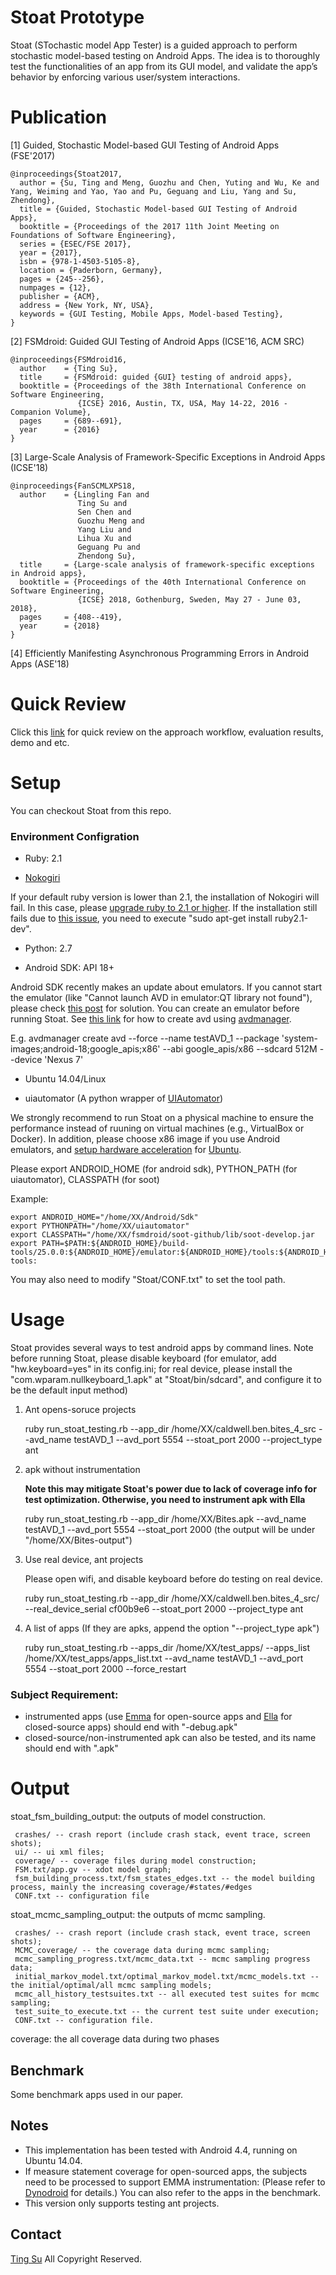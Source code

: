 # Stoat Prototype
Stoat (STochastic model App Tester) is a guided approach to perform stochastic model-based testing on Android Apps. The idea is to thoroughly test the functionalities of an app from its GUI model, and validate the app’s behavior by enforcing various user/system interactions. 

# Publication
[1] Guided, Stochastic Model-based GUI Testing of Android Apps (FSE'2017)

```
@inproceedings{Stoat2017,
  author = {Su, Ting and Meng, Guozhu and Chen, Yuting and Wu, Ke and Yang, Weiming and Yao, Yao and Pu, Geguang and Liu, Yang and Su, Zhendong},
  title = {Guided, Stochastic Model-based GUI Testing of Android Apps},
  booktitle = {Proceedings of the 2017 11th Joint Meeting on Foundations of Software Engineering},
  series = {ESEC/FSE 2017},
  year = {2017},
  isbn = {978-1-4503-5105-8},
  location = {Paderborn, Germany},
  pages = {245--256},
  numpages = {12},
  publisher = {ACM},
  address = {New York, NY, USA},
  keywords = {GUI Testing, Mobile Apps, Model-based Testing},
} 
```

[2] FSMdroid: Guided GUI Testing of Android Apps (ICSE'16, ACM SRC)

```
@inproceedings{FSMdroid16,
  author    = {Ting Su},
  title     = {FSMdroid: guided {GUI} testing of android apps},
  booktitle = {Proceedings of the 38th International Conference on Software Engineering,
               {ICSE} 2016, Austin, TX, USA, May 14-22, 2016 - Companion Volume},
  pages     = {689--691},
  year      = {2016}
}
```

[3] Large-Scale Analysis of Framework-Specific Exceptions in Android Apps (ICSE'18)

```
@inproceedings{FanSCMLXPS18,
  author    = {Lingling Fan and
               Ting Su and
               Sen Chen and
               Guozhu Meng and
               Yang Liu and
               Lihua Xu and
               Geguang Pu and
               Zhendong Su},
  title     = {Large-scale analysis of framework-specific exceptions in Android apps},
  booktitle = {Proceedings of the 40th International Conference on Software Engineering,
               {ICSE} 2018, Gothenburg, Sweden, May 27 - June 03, 2018},
  pages     = {408--419},
  year      = {2018}
}
```

[4] Efficiently Manifesting Asynchronous Programming Errors in Android Apps (ASE'18)


# Quick Review

Click this [link](https://tingsu.github.io/files/stoat.html) for quick review on the approach workflow, evaluation results, demo and etc.

# Setup 

You can checkout Stoat from this repo.

### Environment Configration
* Ruby: 2.1 

* [Nokogiri](http://www.nokogiri.org/tutorials/installing_nokogiri.html)

If your default ruby version is lower than 2.1, the installation of Nokogiri will fail. In this case, please [upgrade ruby to 2.1 or higher](https://stackoverflow.com/questions/26595620/how-to-install-ruby-2-1-4-on-ubuntu-14-04). If the installation still fails due to [this issue](https://github.com/github/pages-gem/issues/133), you need to execute "sudo apt-get install ruby2.1-dev".

* Python: 2.7

* Android SDK: API 18+ 

Android SDK recently makes an update about emulators. If you cannot start the emulator (like "Cannot launch AVD in emulator:QT library not found"), please check [this post](https://stackoverflow.com/questions/42554337/cannot-launch-avd-in-emulatorqt-library-not-found) for solution. You can create an emulator before running Stoat. See [this link](https://stackoverflow.com/questions/43275238/how-to-set-system-images-path-when-creating-an-android-avd) for how to create avd using [avdmanager](https://developer.android.com/studio/command-line/avdmanager).

E.g. avdmanager create avd --force --name testAVD_1 --package 'system-images;android-18;google_apis;x86' --abi google_apis/x86 --sdcard 512M --device 'Nexus 7'

* Ubuntu 14.04/Linux

* uiautomator (A python wrapper of [UIAutomator](https://github.com/xiaocong/uiautomator))


We strongly recommend to run Stoat on a physical machine to ensure the performance instead of ruuning on virtual machines (e.g., VirtualBox or Docker). In addition, please choose x86 image if you use Android emulators, and [setup hardware acceleration](https://developer.android.com/studio/run/emulator-acceleration.html) for [Ubuntu](https://help.ubuntu.com/community/KVM/Installation).

Please export ANDROID_HOME (for android sdk), PYTHON_PATH (for uiautomator), CLASSPATH (for soot)

 Example:
  ```
  export ANDROID_HOME="/home/XX/Android/Sdk"
  export PYTHONPATH="/home/XX/uiautomator"
  export CLASSPATH="/home/XX/fsmdroid/soot-github/lib/soot-develop.jar
  export PATH=$PATH:${ANDROID_HOME}/build-tools/25.0.0:${ANDROID_HOME}/emulator:${ANDROID_HOME}/tools:${ANDROID_HOME}/tools/bin:${ANDROID_HOME}/platform-tools:
  ```
You may also need to modify "Stoat/CONF.txt" to set the tool path.
  
# Usage

Stoat provides several ways to test android apps by command lines. Note before running Stoat, please disable keyboard (for emulator, add "hw.keyboard=yes" in its config.ini; for real device, please install the "com.wparam.nullkeyboard_1.apk" at "Stoat/bin/sdcard", and configure it to be the default input method)

1. Ant opens-soruce projects

 	ruby run_stoat_testing.rb --app_dir /home/XX/caldwell.ben.bites_4_src --avd_name testAVD_1 --avd_port 5554 --stoat_port 2000 --project_type ant 
 	
2. apk without instrumentation

	**Note this may mitigate Stoat's power due to lack of coverage info for test optimization. Otherwise, you need to instrument apk with Ella**
    
	ruby run_stoat_testing.rb --app_dir /home/XX/Bites.apk --avd_name testAVD_1 --avd_port 5554 --stoat_port 2000 (the output will be under "/home/XX/Bites-output")
 	 
3. Use real device, ant projects

	Please open wifi, and disable keyboard before do testing on real device.
    
 	ruby run_stoat_testing.rb --app_dir /home/XX/caldwell.ben.bites_4_src/ --real_device_serial cf00b9e6 --stoat_port 2000 --project_type ant 
	
4. A list of apps (If they are apks, append the option "--project_type apk")

	ruby run_stoat_testing.rb --apps_dir /home/XX/test_apps/ --apps_list /home/XX/test_apps/apps_list.txt --avd_name testAVD_1 --avd_port 5554 --stoat_port 2000 --force_restart 


### Subject Requirement:
* instrumented apps (use [Emma](http://emma.sourceforge.net/index.html) for open-source apps and [Ella](https://github.com/saswatanand/ella) for closed-source apps) should end with "-debug.apk"
* closed-source/non-instrumented apk can also be tested, and its name should end with ".apk" 


# Output

stoat_fsm_building_output: the outputs of model construction. 

	
	 crashes/ -- crash report (include crash stack, event trace, screen shots); 
	 ui/ -- ui xml files; 
	 coverage/ -- coverage files during model construction; 
	 FSM.txt/app.gv -- xdot model graph; 
	 fsm_building_process.txt/fsm_states_edges.txt -- the model building process, mainly the increasing coverage/#states/#edges 
	 CONF.txt -- configuration file 
         
	 
stoat_mcmc_sampling_output: the outputs of mcmc sampling. 
    
    	
	 crashes/ -- crash report (include crash stack, event trace, screen shots); 
	 MCMC_coverage/ -- the coverage data during mcmc sampling; 
	 mcmc_sampling_progress.txt/mcmc_data.txt -- mcmc sampling progress data; 
	 initial_markov_model.txt/optimal_markov_model.txt/mcmc_models.txt -- the initial/optimal/all mcmc sampling models; 
	 mcmc_all_history_testsuites.txt -- all executed test suites for mcmc sampling; 
	 test_suite_to_execute.txt -- the current test suite under execution;
	 CONF.txt -- configuration file. 
	 
     
coverage: the all coverage data during two phases

## Benchmark

Some benchmark apps used in our paper.

##  Notes
* This implementation has been tested with Android 4.4, running on Ubuntu 14.04. 
* If measure statement coverage for open-sourced apps, the subjects need to be processed to support EMMA instrumentation:
(Please refer to [Dynodroid](https://code.google.com/archive/p/dyno-droid/) for details.) You can also refer to the apps in the benchmark.
* This version only supports testing ant projects.

## Contact
[Ting Su](http://tingsu.github.io/)
All Copyright Reserved.
